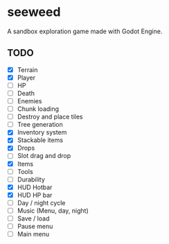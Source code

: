 # seeweed

A sandbox exploration game made with Godot Engine.

## TODO

-   [x] Terrain
-   [x] Player
-   [ ] HP
-   [ ] Death
-   [ ] Enemies
-   [ ] Chunk loading
-   [ ] Destroy and place tiles
-   [ ] Tree generation
-   [x] Inventory system
-   [x] Stackable items
-   [x] Drops
-   [ ] Slot drag and drop
-   [x] Items
-   [ ] Tools
-   [ ] Durability
-   [x] HUD Hotbar
-   [x] HUD HP bar
-   [ ] Day / night cycle
-   [ ] Music (Menu, day, night)
-   [ ] Save / load
-   [ ] Pause menu
-   [ ] Main menu
